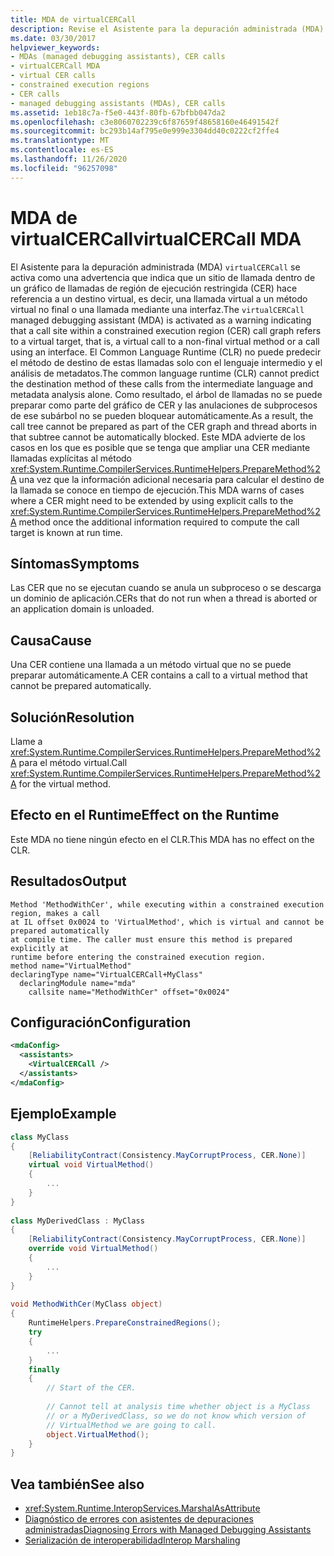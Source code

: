 ```yaml
---
title: MDA de virtualCERCall
description: Revise el Asistente para la depuración administrada (MDA) de virtualCERCall, que se invoca si una CER contiene una llamada a un método virtual que no se puede preparar automáticamente.
ms.date: 03/30/2017
helpviewer_keywords:
- MDAs (managed debugging assistants), CER calls
- virtualCERCall MDA
- virtual CER calls
- constrained execution regions
- CER calls
- managed debugging assistants (MDAs), CER calls
ms.assetid: 1eb18c7a-f5e0-443f-80fb-67bfbb047da2
ms.openlocfilehash: c3e8060702239c6f87659f48658160e46491542f
ms.sourcegitcommit: bc293b14af795e0e999e3304dd40c0222cf2ffe4
ms.translationtype: MT
ms.contentlocale: es-ES
ms.lasthandoff: 11/26/2020
ms.locfileid: "96257098"
---
```

# <a name="virtualcercall-mda"></a><span data-ttu-id="5db22-103">MDA de virtualCERCall</span><span class="sxs-lookup"><span data-stu-id="5db22-103">virtualCERCall MDA</span></span>

<span data-ttu-id="5db22-104">El Asistente para la depuración administrada (MDA) `virtualCERCall` se activa como una advertencia que indica que un sitio de llamada dentro de un gráfico de llamadas de región de ejecución restringida (CER) hace referencia a un destino virtual, es decir, una llamada virtual a un método virtual no final o una llamada mediante una interfaz.</span><span class="sxs-lookup"><span data-stu-id="5db22-104">The `virtualCERCall` managed debugging assistant (MDA) is activated as a warning indicating that a call site within a constrained execution region (CER) call graph refers to a virtual target, that is, a virtual call to a non-final virtual method or a call using an interface.</span></span> <span data-ttu-id="5db22-105">El Common Language Runtime (CLR) no puede predecir el método de destino de estas llamadas solo con el lenguaje intermedio y el análisis de metadatos.</span><span class="sxs-lookup"><span data-stu-id="5db22-105">The common language runtime (CLR) cannot predict the destination method of these calls from the intermediate language and metadata analysis alone.</span></span> <span data-ttu-id="5db22-106">Como resultado, el árbol de llamadas no se puede preparar como parte del gráfico de CER y las anulaciones de subprocesos de ese subárbol no se pueden bloquear automáticamente.</span><span class="sxs-lookup"><span data-stu-id="5db22-106">As a result, the call tree cannot be prepared as part of the CER graph and thread aborts in that subtree cannot be automatically blocked.</span></span> <span data-ttu-id="5db22-107">Este MDA advierte de los casos en los que es posible que se tenga que ampliar una CER mediante llamadas explícitas al método <xref:System.Runtime.CompilerServices.RuntimeHelpers.PrepareMethod%2A> una vez que la información adicional necesaria para calcular el destino de la llamada se conoce en tiempo de ejecución.</span><span class="sxs-lookup"><span data-stu-id="5db22-107">This MDA warns of cases where a CER might need to be extended by using explicit calls to the <xref:System.Runtime.CompilerServices.RuntimeHelpers.PrepareMethod%2A> method once the additional information required to compute the call target is known at run time.</span></span>  
  
## <a name="symptoms"></a><span data-ttu-id="5db22-108">Síntomas</span><span class="sxs-lookup"><span data-stu-id="5db22-108">Symptoms</span></span>  

 <span data-ttu-id="5db22-109">Las CER que no se ejecutan cuando se anula un subproceso o se descarga un dominio de aplicación.</span><span class="sxs-lookup"><span data-stu-id="5db22-109">CERs that do not run when a thread is aborted or an application domain is unloaded.</span></span>  
  
## <a name="cause"></a><span data-ttu-id="5db22-110">Causa</span><span class="sxs-lookup"><span data-stu-id="5db22-110">Cause</span></span>  

 <span data-ttu-id="5db22-111">Una CER contiene una llamada a un método virtual que no se puede preparar automáticamente.</span><span class="sxs-lookup"><span data-stu-id="5db22-111">A CER contains a call to a virtual method that cannot be prepared automatically.</span></span>  
  
## <a name="resolution"></a><span data-ttu-id="5db22-112">Solución</span><span class="sxs-lookup"><span data-stu-id="5db22-112">Resolution</span></span>  

 <span data-ttu-id="5db22-113">Llame a <xref:System.Runtime.CompilerServices.RuntimeHelpers.PrepareMethod%2A> para el método virtual.</span><span class="sxs-lookup"><span data-stu-id="5db22-113">Call <xref:System.Runtime.CompilerServices.RuntimeHelpers.PrepareMethod%2A> for the virtual method.</span></span>  
  
## <a name="effect-on-the-runtime"></a><span data-ttu-id="5db22-114">Efecto en el Runtime</span><span class="sxs-lookup"><span data-stu-id="5db22-114">Effect on the Runtime</span></span>  

 <span data-ttu-id="5db22-115">Este MDA no tiene ningún efecto en el CLR.</span><span class="sxs-lookup"><span data-stu-id="5db22-115">This MDA has no effect on the CLR.</span></span>  
  
## <a name="output"></a><span data-ttu-id="5db22-116">Resultados</span><span class="sxs-lookup"><span data-stu-id="5db22-116">Output</span></span>  
  
```output
Method 'MethodWithCer', while executing within a constrained execution region, makes a call  
at IL offset 0x0024 to 'VirtualMethod', which is virtual and cannot be prepared automatically  
at compile time. The caller must ensure this method is prepared explicitly at  
runtime before entering the constrained execution region.  
method name="VirtualMethod"  
declaringType name="VirtualCERCall+MyClass"  
  declaringModule name="mda"  
    callsite name="MethodWithCer" offset="0x0024"  
```  
  
## <a name="configuration"></a><span data-ttu-id="5db22-117">Configuración</span><span class="sxs-lookup"><span data-stu-id="5db22-117">Configuration</span></span>  
  
```xml  
<mdaConfig>  
  <assistants>  
    <VirtualCERCall />  
  </assistants>  
</mdaConfig>  
```  
  
## <a name="example"></a><span data-ttu-id="5db22-118">Ejemplo</span><span class="sxs-lookup"><span data-stu-id="5db22-118">Example</span></span>  
  
```csharp
class MyClass  
{  
    [ReliabilityContract(Consistency.MayCorruptProcess, CER.None)]  
    virtual void VirtualMethod()  
    {  
        ...  
    }  
}  
  
class MyDerivedClass : MyClass  
{  
    [ReliabilityContract(Consistency.MayCorruptProcess, CER.None)]  
    override void VirtualMethod()  
    {  
        ...  
    }  
}  
  
void MethodWithCer(MyClass object)  
{  
    RuntimeHelpers.PrepareConstrainedRegions();  
    try  
    {  
        ...  
    }  
    finally  
    {  
        // Start of the CER.  
  
        // Cannot tell at analysis time whether object is a MyClass  
        // or a MyDerivedClass, so we do not know which version of
        // VirtualMethod we are going to call.  
        object.VirtualMethod();  
    }  
}  
```  
  
## <a name="see-also"></a><span data-ttu-id="5db22-119">Vea también</span><span class="sxs-lookup"><span data-stu-id="5db22-119">See also</span></span>

- <xref:System.Runtime.InteropServices.MarshalAsAttribute>
- [<span data-ttu-id="5db22-120">Diagnóstico de errores con asistentes de depuraciones administradas</span><span class="sxs-lookup"><span data-stu-id="5db22-120">Diagnosing Errors with Managed Debugging Assistants</span></span>](diagnosing-errors-with-managed-debugging-assistants.md)
- [<span data-ttu-id="5db22-121">Serialización de interoperabilidad</span><span class="sxs-lookup"><span data-stu-id="5db22-121">Interop Marshaling</span></span>](../interop/interop-marshaling.md)
